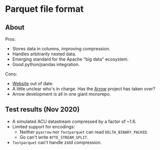 # Parquet file format

## About

Pros:

* Stores data in columns, improving compression.
* Handles arbitrarily nested data.
* Emerging standard for the Apache "big data" ecosystem.
* Good python/pandas integration.

Cons:

* [Website](https://parquet.apache.org) out of date.
* A little unclear who's in charge. Has the [Arrow](https://arrow.apache.org) project has taken over?
* Arrow development is all in one giant monorepo.

## Test results (Nov 2020)

* A simulated ACU datastream compressed by a factor of ~1.6.
* Limited support for encodings:
    - Neither `pyarrow` nor `fastparquet` can read `DELTA_BINARY_PACKED`.
    - Go can't write `BYTE_STREAM_SPLIT`.
* `fastparquet` can't handle zstd compression.

